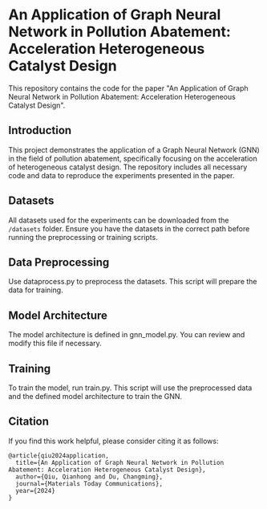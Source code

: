# An Application of Graph Neural Network in Pollution Abatement: Acceleration Heterogeneous Catalyst Design

This repository contains the code for the paper "An Application of Graph Neural Network in Pollution Abatement: Acceleration Heterogeneous Catalyst Design".

## Introduction
This project demonstrates the application of a Graph Neural Network (GNN) in the field of pollution abatement, specifically focusing on the acceleration of heterogeneous catalyst design. The repository includes all necessary code and data to reproduce the experiments presented in the paper.

## Datasets
All datasets used for the experiments can be downloaded from the `/datasets` folder. Ensure you have the datasets in the correct path before running the preprocessing or training scripts.

## Data Preprocessing
Use dataprocess.py to preprocess the datasets. This script will prepare the data for training.

## Model Architecture
The model architecture is defined in gnn_model.py. You can review and modify this file if necessary.

## Training
To train the model, run train.py. This script will use the preprocessed data and the defined model architecture to train the GNN.

## Citation
If you find this work helpful, please consider citing it as follows:
```
@article{qiu2024application,
  title={An Application of Graph Neural Network in Pollution Abatement: Acceleration Heterogeneous Catalyst Design},
  author={Qiu, Qianhong and Du, Changming},
  journal={Materials Today Communications},
  year={2024}
}
```
